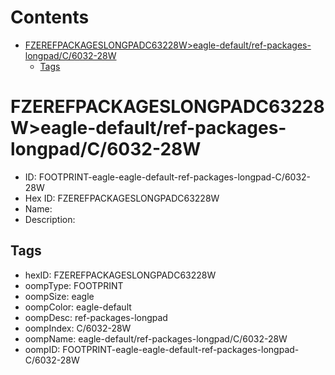 



Contents
========

* [FZEREFPACKAGESLONGPADC63228W>eagle-default/ref-packages-longpad/C/6032-28W](#fzerefpackageslongpadc63228weagle-defaultref-packages-longpadc6032-28w)
	* [Tags](#tags)

# FZEREFPACKAGESLONGPADC63228W>eagle-default/ref-packages-longpad/C/6032-28W

- ID: FOOTPRINT-eagle-eagle-default-ref-packages-longpad-C/6032-28W
- Hex ID: FZEREFPACKAGESLONGPADC63228W
- Name: 
- Description: 

## Tags

- hexID: FZEREFPACKAGESLONGPADC63228W
- oompType: FOOTPRINT
- oompSize: eagle
- oompColor: eagle-default
- oompDesc: ref-packages-longpad
- oompIndex: C/6032-28W
- oompName: eagle-default/ref-packages-longpad/C/6032-28W
- oompID: FOOTPRINT-eagle-eagle-default-ref-packages-longpad-C/6032-28W
